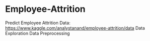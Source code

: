 # Employee-Attrition
Predict Employee Attrition
Data: https://www.kaggle.com/analystanand/employee-attrition/data
Data Exploration
Data Preprocessing
